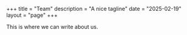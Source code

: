 +++
title = "Team"
description = "A nice tagline"
date = "2025-02-19"
layout = "page"
+++

This is where we can write about us.